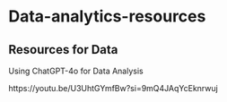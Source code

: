 # Data-analytics-resources
## Resources for Data
<p>Using ChatGPT-4o for Data Analysis</p>
<link> https://youtu.be/U3UhtGYmfBw?si=9mQ4JAqYcEknrwuj </link>
